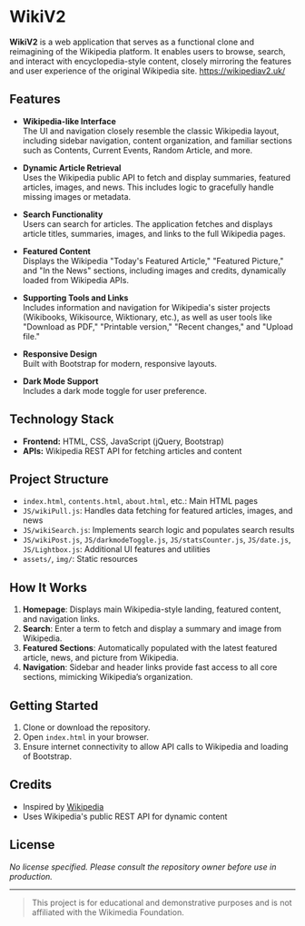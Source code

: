 # WikiV2

**WikiV2** is a web application that serves as a functional clone and reimagining of the Wikipedia platform. It enables users to browse, search, and interact with encyclopedia-style content, closely mirroring the features and user experience of the original Wikipedia site.
https://wikipediav2.uk/
## Features

- **Wikipedia-like Interface**  
  The UI and navigation closely resemble the classic Wikipedia layout, including sidebar navigation, content organization, and familiar sections such as Contents, Current Events, Random Article, and more.

- **Dynamic Article Retrieval**  
  Uses the Wikipedia public API to fetch and display summaries, featured articles, images, and news. This includes logic to gracefully handle missing images or metadata.

- **Search Functionality**  
  Users can search for articles. The application fetches and displays article titles, summaries, images, and links to the full Wikipedia pages.

- **Featured Content**  
  Displays the Wikipedia "Today's Featured Article," "Featured Picture," and "In the News" sections, including images and credits, dynamically loaded from Wikipedia APIs.

- **Supporting Tools and Links**  
  Includes information and navigation for Wikipedia's sister projects (Wikibooks, Wikisource, Wiktionary, etc.), as well as user tools like "Download as PDF," "Printable version," "Recent changes," and "Upload file."

- **Responsive Design**  
  Built with Bootstrap for modern, responsive layouts.

- **Dark Mode Support**  
  Includes a dark mode toggle for user preference.

## Technology Stack

- **Frontend:** HTML, CSS, JavaScript (jQuery, Bootstrap)
- **APIs:** Wikipedia REST API for fetching articles and content

## Project Structure

- `index.html`, `contents.html`, `about.html`, etc.: Main HTML pages
- `JS/wikiPull.js`: Handles data fetching for featured articles, images, and news
- `JS/wikiSearch.js`: Implements search logic and populates search results
- `JS/wikiPost.js`, `JS/darkmodeToggle.js`, `JS/statsCounter.js`, `JS/date.js`, `JS/Lightbox.js`: Additional UI features and utilities
- `assets/`, `img/`: Static resources

## How It Works

1. **Homepage**: Displays main Wikipedia-style landing, featured content, and navigation links.
2. **Search**: Enter a term to fetch and display a summary and image from Wikipedia.
3. **Featured Sections**: Automatically populated with the latest featured article, news, and picture from Wikipedia.
4. **Navigation**: Sidebar and header links provide fast access to all core sections, mimicking Wikipedia’s organization.

## Getting Started

1. Clone or download the repository.
2. Open `index.html` in your browser.
3. Ensure internet connectivity to allow API calls to Wikipedia and loading of Bootstrap.

## Credits

- Inspired by [Wikipedia](https://wikipedia.org)
- Uses Wikipedia's public REST API for dynamic content

## License

*No license specified. Please consult the repository owner before use in production.*

---

> This project is for educational and demonstrative purposes and is not affiliated with the Wikimedia Foundation.
